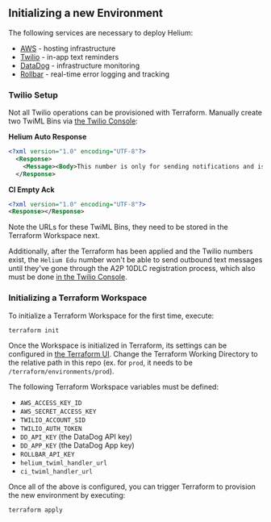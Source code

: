 ## Initializing a new Environment

The following services are necessary to deploy Helium:

- [AWS](https://aws.amazon.com/) - hosting infrastructure
- [Twilio](https://www.twilio.com/en-us) - in-app text reminders
- [DataDog](https://www.datadoghq.com/) - infrastructure monitoring
- [Rollbar](https://rollbar.com/) - real-time error logging and tracking

### Twilio Setup

Not all Twilio operations can be provisioned with Terraform. Manually create two TwiML Bins via [the Twilio Console](https://www.twilio.com/console):

**Helium Auto Response**
```xml
<?xml version="1.0" encoding="UTF-8"?>
  <Response>
    <Message><Body>This number is only for sending notifications and is not monitored.</Body></Message>
  </Response>
```

**CI Empty Ack**
```xml
<?xml version="1.0" encoding="UTF-8"?>
<Response></Response>
```

Note the URLs for these TwiML Bins, they need to be stored in the Terraform Workspace next.

Additionally, after the Terraform has been applied and the Twilio numbers exist, the `Helium Edu` number won't be able to send outbound text messages until they've gone through the A2P 10DLC registration process, which also must be done [in the Twilio Console](https://console.twilio.com/us1/develop/sms/regulatory-compliance/a2p-10dlc-overview).

### Initializing a Terraform Workspace

To initialize a Terraform Workspace for the first time, execute:

```
terraform init
```

Once the Workspace is initialized in Terraform, its settings can be configured in [the Terraform UI](https://app.terraform.io/app). Change the Terraform Working Directory to the relative path in this repo (ex. for `prod`, it needs to be `/terraform/environments/prod`).

The following Terraform Workspace variables must be defined:

  - `AWS_ACCESS_KEY_ID`
  - `AWS_SECRET_ACCESS_KEY`
  - `TWILIO_ACCOUNT_SID`
  - `TWILIO_AUTH_TOKEN`
  - `DD_API_KEY` (the DataDog API key)
  - `DD_APP_KEY` (the DataDog App key)
  - `ROLLBAR_API_KEY`
  - `helium_twiml_handler_url`
  - `ci_twiml_handler_url`

Once all of the above is configured, you can trigger Terraform to provision the new environment by executing:

```
terraform apply
```
